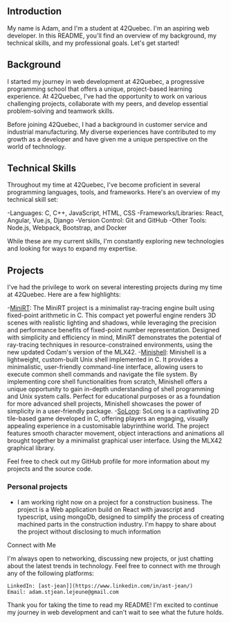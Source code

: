 ## Introduction
My name is Adam, and I'm a student at 42Quebec. 
I'm an aspiring web developer.
In this README, you'll find an overview of my background, my technical skills, and my professional goals. 
Let's get started!

## Background

I started my journey in web development at 42Quebec, a progressive programming school that offers a unique, project-based learning experience. At 42Quebec, I've had the opportunity to work on various challenging projects, collaborate with my peers, and develop essential problem-solving and teamwork skills.

Before joining 42Quebec, I had a background in customer service and industrial manufacturing. My diverse experiences have contributed to my growth as a developer and have given me a unique perspective on the world of technology.
## Technical Skills

Throughout my time at 42Quebec, I've become proficient in several programming languages, tools, and frameworks. Here's an overview of my technical skill set:

-Languages: C, C++, JavaScript, HTML, CSS
-Frameworks/Libraries: React, Angular, Vue.js, Django
-Version Control: Git and GitHub
-Other Tools: Node.js, Webpack, Bootstrap, and Docker

While these are my current skills, I'm constantly exploring new technologies and looking for ways to expand my expertise.
## Projects

I've had the privilege to work on several interesting projects during my time at 42Quebec. Here are a few highlights:

-[MiniRT](https://gitfront.io/r/ast-jean/mWxJc7eLbA3F/MiniRT/): The MiniRT project is a minimalist ray-tracing engine built using fixed-point arithmetic in C. This compact yet powerful engine renders 3D scenes with realistic lighting and shadows, while leveraging the precision and performance benefits of fixed-point number representation. Designed with simplicity and efficiency in mind, MiniRT demonstrates the potential of ray-tracing techniques in resource-constrained environments, using the new updated Codam's version of the MLX42.
-[Minishell](https://gitfront.io/r/ast-jean/JbttmM2pLdyT/minishell/): Minishell is a lightweight, custom-built Unix shell implemented in C. It provides a minimalistic, user-friendly command-line interface, allowing users to execute common shell commands and navigate the file system. By implementing core shell functionalities from scratch, Minishell offers a unique opportunity to gain in-depth understanding of shell programming and Unix system calls. Perfect for educational purposes or as a foundation for more advanced shell projects, Minishell showcases the power of simplicity in a user-friendly package.
-[SoLong](): SoLong is a captivating 2D tile-based game developed in C, offering players an engaging, visually appealing experience in a customisable labyrinthine world. The project features smooth character movement, object interactions and animations all brought together by a minimalist graphical user interface. Using the MLX42 graphical library.
    
Feel free to check out my GitHub profile for more information about my projects and the source code.

### Personal projects
- I am working right now on a project for a construction business. The project is a Web application build on React with javascript and typescript, using mongoDb, designed to simplify the process of creating machined parts in the construction industry. I'm happy to share about the project without disclosing to much information

Connect with Me

I'm always open to networking, discussing new projects, or just chatting about the latest trends in technology. Feel free to connect with me through any of the following platforms:

    LinkedIn: [ast-jean]](https://www.linkedin.com/in/ast-jean/)
    Email: adam.stjean.lejeune@gmail.com

Thank you for taking the time to read my README! I'm excited to continue my journey in web development and can't wait to see what the future holds.
